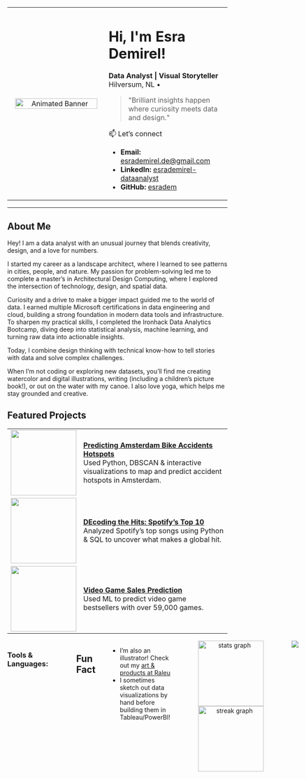 <table>
  <tr>
    <td width="40%" align="center" valign="middle">
      <img src="https://media3.giphy.com/media/v1.Y2lkPTc5MGI3NjExb2s3OWRvaHYzZWhuNTdsZDUyMWJrZGpsajU2Z2ZuNG83NW16YW4xbCZlcD12MV9pbnRlcm5hbF9naWZfYnlfaWQmY3Q9Zw/VHI6svvhu5xuqzyAoM/giphy.gif" width="95%" alt="Animated Banner">
    </td>
    <td width="50%" align="left" valign="middle">
      <h1>Hi, I'm Esra Demirel! </h1>
      <b>Data Analyst | Visual Storyteller</b><br>
      Hilversum, NL • <br>
      <blockquote>
      "Brilliant insights happen where curiosity meets data and design." <br>
      </blockquote>
    📫 Let’s connect

- **Email:** esrademirel.de@gmail.com  
- **LinkedIn:** [esrademirel-dataanalyst](https://www.linkedin.com/in/esrademirel-dataanalyst/)
- **GitHub:** [esradem](https://github.com/esradem)
    </td>
  </tr>
</table>

---

## About Me

Hey! I am a data analyst with an unusual journey that blends creativity, design, and a love for numbers.

I started my career as a landscape architect, where I learned to see patterns in cities, people, and nature. My passion for problem-solving led me to complete a master’s in Architectural Design Computing, where I explored the intersection of technology, design, and spatial data.

Curiosity and a drive to make a bigger impact guided me to the world of data. I earned multiple Microsoft certifications in data engineering and cloud, building a strong foundation in modern data tools and infrastructure. To sharpen my practical skills, I completed the Ironhack Data Analytics Bootcamp, diving deep into statistical analysis, machine learning, and turning raw data into actionable insights.

Today, I combine design thinking with technical know-how to tell stories with data and solve complex challenges.

When I’m not coding or exploring new datasets, you’ll find me creating watercolor and digital illustrations, writing (including a children’s picture book!), or out on the water with my canoe. I also love yoga, which helps me stay grounded and creative.


## Featured Projects

<table>
  <tr>
    <td>
      <a href="https://github.com/esradem/Prediction_Bike_Accident_Amsterdam">
        <img src="https://media.giphy.com/media/v1.Y2lkPTc5MGI3NjExb3ViZmc3MHlwZTYyaWZva3psMWd0OXg3NXA3ZTV3MmppdGRtbDZxMiZlcD12MV9naWZzX3NlYXJjaCZjdD1n/BwPNTQsO38gqrZ8td8/giphy.gif" width="150">
      </a>
    </td>
    <td>
      <a href="https://github.com/esradem/Prediction_Bike_Accident_Amsterdam"><b>Predicting Amsterdam Bike Accidents Hotspots</b></a>  
      <br>
      Used Python, DBSCAN & interactive visualizations to map and predict accident hotspots in Amsterdam.
    </td>
  </tr>
  <tr>
    <td>
      <a href="https://github.com/esradem/Mini_Project_2_DEcoding_the_Hits_Spotify_2019_Top_10">
        <img src="https://media.giphy.com/media/v1.Y2lkPTc5MGI3NjExcjNsNTY3MHYyZTFyaHdoenBlNWV5d2lvZGNqNDBtNzFlOHpmZG1qZCZlcD12MV9naWZzX3NlYXJjaCZjdD1n/tqfS3mgQU28ko/giphy.gif" width="150">
      </a>
    </td>
    <td>
      <a href="https://github.com/esradem/Mini_Project_2_DEcoding_the_Hits_Spotify_2019_Top_10"><b>DEcoding the Hits: Spotify’s Top 10</b></a>  
      <br>
      Analyzed Spotify’s top songs using Python & SQL to uncover what makes a global hit.
    </td>
  </tr>
  <tr>
    <td>
      <a href="https://github.com/esradem/video_game_sales">
        <img src="https://media.giphy.com/media/v1.Y2lkPWVjZjA1ZTQ3Z3Jsbm5lZjFoenJjcjlzZHoyeTVpYmNtNDV4ZjJoa2RqZWVnc2F4ZyZlcD12MV9naWZzX3NlYXJjaCZjdD1n/30MgfpdDZHMsw/giphy.gif" width="150">
      </a>
    </td>
    <td>
      <a href="https://github.com/esradem/video_game_sales"><b>Video Game Sales Prediction</b></a>  
      <br>
      Used ML to predict video game bestsellers with over 59,000 games.
    </td>
  </tr>
</table>

<div style="display: flex; align-items: flex-start; gap: 32px;">

  <!-- Badges in two columns -->
 <!-- Tools & Languages Section: Side-by-side badges and language card, no lines! -->
<h3>Tools & Languages:</h3>

<table>
  <tr>
    <!-- Left: Badges, arranged in 2 columns using manual line breaks -->
    <td align="left" valign="top">
      <a href="https://www.tableau.com/" target="_blank">
        <img src="https://img.shields.io/badge/Tableau-E97627?logo=tableau&logoColor=fff&style=for-the-badge" alt="Tableau"/>
      </a>
      <a href="https://scikit-learn.org/" target="_blank">
        <img src="https://img.shields.io/badge/scikit--learn-F7931E?logo=scikitlearn&logoColor=fff&style=for-the-badge" alt="scikit-learn"/>
      </a>
      <br>
      <a href="https://jupyter.org/" target="_blank">
        <img src="https://img.shields.io/badge/Jupyter-F37626?logo=jupyter&logoColor=fff&style=for-the-badge" alt="Jupyter"/>
      </a>
      <a href="https://azure.microsoft.com/" target="_blank">
        <img src="https://img.shields.io/badge/Azure-0089D6?logo=microsoft-azure&logoColor=fff&style=for-the-badge" alt="Azure"/>
      </a>
      <br>
      <a href="https://git-scm.com/" target="_blank">
        <img src="https://img.shields.io/badge/Git-F05032?logo=git&logoColor=fff&style=for-the-badge" alt="Git"/>
      </a>
      <a href="https://www.python.org/" target="_blank">
        <img src="https://img.shields.io/badge/Python-3670A0?logo=python&logoColor=fff&style=for-the-badge" alt="Python"/>
      </a>
      <br>
      <a href="https://www.sql.org/" target="_blank">
        <img src="https://img.shields.io/badge/SQL-316192?logo=sqlite&logoColor=fff&style=for-the-badge" alt="SQL"/>
      </a>
      <a href="https://pandas.pydata.org/" target="_blank">
        <img src="https://img.shields.io/badge/Pandas-150458?logo=pandas&logoColor=fff&style=for-the-badge" alt="Pandas"/>
      </a>
      <br>
      <a href="https://numpy.org/" target="_blank">
        <img src="https://img.shields.io/badge/NumPy-013243?logo=numpy&logoColor=fff&style=for-the-badge" alt="NumPy"/>
      </a>
    </td>
    <!-- Right: Languages card -->
    <td align="center" valign="top">
      <img src="https://github-readme-stats.vercel.app/api/top-langs?username=esradem&locale=en&hide_title=false&layout=compact&card_width=320&langs_count=5&theme=swift&hide_border=false" height="170" alt="languages graph" />
    </td>
  </tr>
</table>


##  Fun Fact

- I’m also an illustrator! Check out my [art & products at Raleu](https://raleu.nl/)
- I sometimes sketch out data visualizations by hand before building them in Tableau/PowerBI!
---


<div align="center">
  <img src="https://github-readme-stats.vercel.app/api?username=esradem&hide_title=false&hide_rank=false&show_icons=true&include_all_commits=true&count_private=true&disable_animations=false&theme=swift&locale=en&hide_border=false" height="150" alt="stats graph"  />
  <img src="https://streak-stats.demolab.com?user=esradem&locale=en&mode=weekly&theme=swift&hide_border=false&border_radius=5" height="150" alt="streak graph"  />
</div>

<!-- Profile view counter, badge, etc. -->
###

<div align="center">
  <img src="https://visitor-badge.laobi.icu/badge?page_id=esradem.esradem&left_color=orangered&right_color=bisque"  />
</div>


